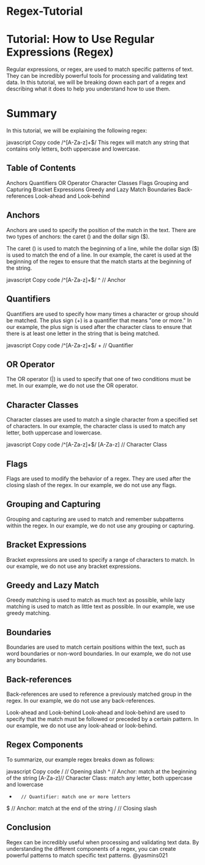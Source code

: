 # Regex-Tutorial
# Tutorial: How to Use Regular Expressions (Regex)
Regular expressions, or regex, are used to match specific patterns of text. They can be incredibly powerful tools for processing and validating text data. In this tutorial, we will be breaking down each part of a regex and describing what it does to help you understand how to use them.

# Summary
In this tutorial, we will be explaining the following regex:

javascript
Copy code
/^[A-Za-z]+$/
This regex will match any string that contains only letters, both uppercase and lowercase.

## Table of Contents
Anchors
Quantifiers
OR Operator
Character Classes
Flags
Grouping and Capturing
Bracket Expressions
Greedy and Lazy Match
Boundaries
Back-references
Look-ahead and Look-behind
## Anchors
Anchors are used to specify the position of the match in the text. There are two types of anchors: the caret () and the dollar sign ($).

The caret () is used to match the beginning of a line, while the dollar sign ($) is used to match the end of a line. In our example, the caret is used at the beginning of the regex to ensure that the match starts at the beginning of the string.

javascript
Copy code
/^[A-Za-z]+$/
 ^          // Anchor
## Quantifiers
Quantifiers are used to specify how many times a character or group should be matched. The plus sign (+) is a quantifier that means "one or more." In our example, the plus sign is used after the character class to ensure that there is at least one letter in the string that is being matched.

javascript
Copy code
/^[A-Za-z]+$/
            + // Quantifier
## OR Operator
The OR operator (|) is used to specify that one of two conditions must be met. In our example, we do not use the OR operator.

## Character Classes
Character classes are used to match a single character from a specified set of characters. In our example, the character class is used to match any letter, both uppercase and lowercase.

javascript
Copy code
/^[A-Za-z]+$/
   [A-Za-z]  // Character Class
## Flags
Flags are used to modify the behavior of a regex. They are used after the closing slash of the regex. In our example, we do not use any flags.

## Grouping and Capturing
Grouping and capturing are used to match and remember subpatterns within the regex. In our example, we do not use any grouping or capturing.

## Bracket Expressions
Bracket expressions are used to specify a range of characters to match. In our example, we do not use any bracket expressions.

## Greedy and Lazy Match
Greedy matching is used to match as much text as possible, while lazy matching is used to match as little text as possible. In our example, we use greedy matching.

## Boundaries
Boundaries are used to match certain positions within the text, such as word boundaries or non-word boundaries. In our example, we do not use any boundaries.

## Back-references
Back-references are used to reference a previously matched group in the regex. In our example, we do not use any back-references.

Look-ahead and Look-behind
Look-ahead and look-behind are used to specify that the match must be followed or preceded by a certain pattern. In our example, we do not use any look-ahead or look-behind.

## Regex Components
To summarize, our example regex breaks down as follows:

javascript
Copy code
/       // Opening slash
^       // Anchor: match at the beginning of the string
[A-Za-z]// Character Class: match any letter, both uppercase and lowercase
+       // Quantifier: match one or more letters
$       // Anchor: match at the end of the string
/       // Closing slash
## Conclusion
Regex can be incredibly useful when processing and validating text data. By understanding the different components of a regex, you can create powerful patterns to match specific text patterns.
@yasmins021
